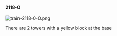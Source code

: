 #### 2118-0
![train-2118-0-0.png](https://github.com/lil-lab/nlvr/raw/master/nlvr/train/images/17/train-2118-0-0.png "train-2118-0-0.png")

There are 2 towers with a yellow block at the base